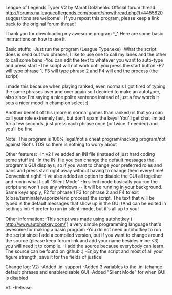 League of Legends Typer V2 by Marat Dolzhenko
Official forum thread:
http://forums.na.leagueoflegends.com/board/showthread.php?t=4455820
suggestions are welcome!
-If you repost this program, please keep a link back to the original forum thread!

Thank you for downloading my awesome program ^_^
Here are some basic instructions on how to use it.

Basic stuffs:
-Just run the program (League Typer.exe)
-What the script does is send out two phrases, I like to use one to call my lanes and the other to call some bans
-You can edit the text to whatever you want to auto-type and press start
-The script will not work until you press the start button
-F2 will type phrase 1, F3 will type phrase 2 and F4 will end the process (the script)

I made this because when playing ranked, even normals I got tired of typing the same phrases over and over again so I decided to make an autotyper, also since I'm saying a nice polite sentence instead of just a few words it sets a nicer mood in champion select :)

Another benefit of this (more in normal games than ranked) is that you can call your role extremely fast, but don't spam the keys! You'll get chat limited for a few seconds, just press each phrase once (or twice if needed) and you'll be fine

Note: This program is 100% legal/not a cheat program/hacking program/not against Riot's TOS so there is nothing to worry about

Other features:
-In v2 I've added an INI file (instead of just hard coding some stuff in)
-In the INI file you can change the default messages the program's GUI displays, so if you want to change your preferred roles and bans and press start right away without having to change them every time! Convenient right!
-I've also added an option to disable the GUI all together and run in what I call "Silent Mode"
	-In silent mode basically you run the script and won't see any windows -- It will be running in your background. Same keys apply, F2 for phrase 1 F3 for phrase 2 and F4 to exit (close/terminate/vaporize/end process) the script. The text that will be typed is the default messages that show up in the GUI (And can be edited in settings.ini)
	-I prefer to run in silent-mode, but it's all up to you!
	
Other information:
-This script was made using autohotkey ( http://www.autohotkey.com/ ) a very simple programming language that's awesome for making a basic program
-You do not need autohotkey to run the script since I add a compiled version, but if you want to change around the source (please keep forum link and add your name besides mine <3)
you will need it to compile.
-I add the source because everybody can learn. The source can be found on github :)
-Enjoy the script and most of all your figure strength, save it for the fields of justice!

Change log:
V2:
-Added .ini support
-Added 3 variables to the .ini (change default phrases and enable/disable GUI
-Added "Silent Mode" for when GUI is disabled

V1:
-Release
